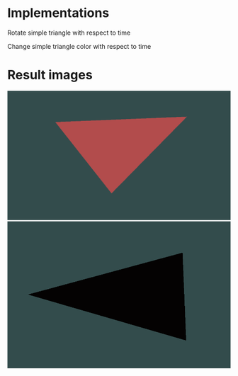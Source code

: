 # Implementations

Rotate simple triangle with respect to time

Change simple triangle color with respect to time

# Result images
![Alt text](doc/캡처1.PNG)
![Alt text](doc/캡처2.PNG)
